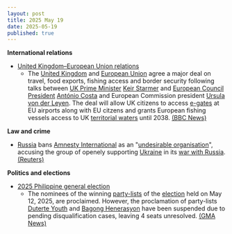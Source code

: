 ```yaml
---
layout: post
title: 2025 May 19
date: 2025-05-19
published: true
---
```



**International relations**

* [United Kingdom–European Union relations](https://en.wikipedia.org/wiki/United_Kingdom%E2%80%93European_Union_relations "United Kingdom–European Union relations")
  + The [United Kingdom](https://en.wikipedia.org/wiki/United_Kingdom "United Kingdom") and [European Union](https://en.wikipedia.org/wiki/European_Union "European Union") agree a major deal on travel, food exports, fishing access and border security following talks between [UK Prime Minister](https://en.wikipedia.org/wiki/Prime_Minister_of_the_United_Kingdom "Prime Minister of the United Kingdom") [Keir Starmer](https://en.wikipedia.org/wiki/Keir_Starmer "Keir Starmer") and [European Council President](https://en.wikipedia.org/wiki/President_of_the_European_Council "President of the European Council") [António Costa](https://en.wikipedia.org/wiki/Ant%C3%B3nio_Costa "António Costa") and European Commission president [Ursula von der Leyen](https://en.wikipedia.org/wiki/Ursula_von_der_Leyen "Ursula von der Leyen"). The deal will allow UK citizens to access [e-gates](https://en.wikipedia.org/wiki/Automated_border_control_system "Automated border control system") at EU airports along with EU citzens and grants European fishing vessels access to UK [territorial waters](https://en.wikipedia.org/wiki/Territorial_waters "Territorial waters") until 2038. [(BBC News)](https://www.bbc.co.uk/news/live/cx2jkz3d0drt)

**Law and crime**

* [Russia](https://en.wikipedia.org/wiki/Russia "Russia") bans [Amnesty International](https://en.wikipedia.org/wiki/Amnesty_International "Amnesty International") as an "[undesirable organisation](https://en.wikipedia.org/wiki/Russian_undesirable_organizations_law "Russian undesirable organizations law")", accusing the group of openely supporting [Ukraine](https://en.wikipedia.org/wiki/Ukraine "Ukraine") in its [war with Russia](https://en.wikipedia.org/wiki/Russo-Ukrainian_War "Russo-Ukrainian War"). [(Reuters)](https://www.reuters.com/world/russia-bans-amnesty-international-undesirable-organisation-ifax-says-2025-05-19/)

**Politics and elections**

* [2025 Philippine general election](https://en.wikipedia.org/wiki/2025_Philippine_general_election "2025 Philippine general election")
  + The nominees of the winning [party-lists](https://en.wikipedia.org/wiki/Party-list_representation_in_the_House_of_Representatives_of_the_Philippines "Party-list representation in the House of Representatives of the Philippines") of the [election](https://en.wikipedia.org/wiki/2025_Philippine_House_of_Representatives_elections#Party-list_election_2 "2025 Philippine House of Representatives elections") held on May 12, 2025, are proclaimed. However, the proclamation of party-lists [Duterte Youth](https://en.wikipedia.org/wiki/Duterte_Youth "Duterte Youth") and [Bagong Henerasyon](https://en.wikipedia.org/wiki/Bagong_Henerasyon "Bagong Henerasyon") have been suspended due to pending disqualification cases, leaving 4 seats unresolved. [(GMA News)](https://www.gmanetwork.com/news/topstories/nation/946634/52-party-list-groups-proclaimed-as-eleksyon-2025-winners/story/)
